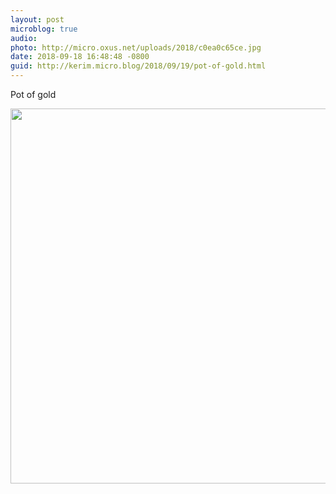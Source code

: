 ```yaml
---
layout: post
microblog: true
audio: 
photo: http://micro.oxus.net/uploads/2018/c0ea0c65ce.jpg
date: 2018-09-18 16:48:48 -0800
guid: http://kerim.micro.blog/2018/09/19/pot-of-gold.html
---
```

Pot of gold

<img src="http://micro.oxus.net/uploads/2018/c0ea0c65ce.jpg" width="600" height="600" />
